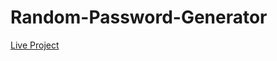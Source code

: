 ﻿# Random-Password-Generator
 [Live Project](https://razelraz.github.io/Random-Password-Generator/)

